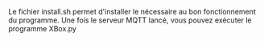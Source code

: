 Le fichier install.sh permet d'installer le nécessaire au bon fonctionnement du programme.
Une fois le serveur MQTT lancé, vous pouvez exécuter le programme XBox.py
